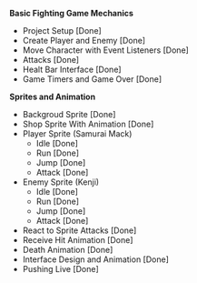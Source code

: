 **Basic Fighting Game Mechanics**
- Project Setup [Done]
- Create Player and Enemy [Done]
- Move Character with Event Listeners [Done]
- Attacks [Done]
- Healt Bar Interface [Done]
- Game Timers and Game Over [Done]

**Sprites and Animation**
- Backgroud Sprite [Done]
- Shop Sprite With Animation [Done]
- Player Sprite (Samurai Mack)
    - Idle [Done]
    - Run [Done]
    - Jump [Done]
    - Attack [Done]
- Enemy Sprite (Kenji)
    - Idle [Done]
    - Run [Done]
    - Jump [Done]
    - Attack [Done]
- React to Sprite Attacks [Done]
- Receive Hit Animation [Done]
- Death Animation [Done]
- Interface Design and Animation [Done]
- Pushing Live [Done]
